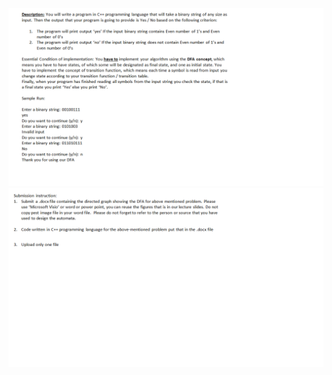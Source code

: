 ![Alt text](https://github.com/Doingitgud/basic_automata_assignment_4/blob/main/Screenshot/basic_automata_assignment4_screenshot_1.png?raw=true "Assignment_4")
![Alt text](https://github.com/Doingitgud/basic_automata_assignment_4/blob/main/Screenshot/basic_automata_assignment4_screenshot_2.png?raw=true "Assignment_4")
